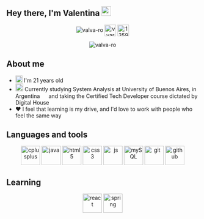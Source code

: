 ## Hey there, I'm Valentina <img src="https://media.giphy.com/media/hvRJCLFzcasrR4ia7z/giphy.gif" width="25px">

<p align="center">  
  <img src="https://komarev.com/ghpvc/?username=valva-ro" alt="valva-ro" />
  <a href="https://linkedin.com/in/vvarela-rodriguez" target="blank"><img align="center" src="https://cdn.jsdelivr.net/npm/simple-icons@3.0.1/icons/linkedin.svg" alt="vvarela-rodriguez" height="30" width="30" /></a>
  <a href="https://stackoverflow.com/users/13591754" target="blank"><img align="center" src="https://cdn.jsdelivr.net/npm/simple-icons@3.0.1/icons/stackoverflow.svg" alt="13591754" height="30" width="30" /></a>
</p>

<p align="center"> 
  <img src="https://github-readme-stats.vercel.app/api?username=valva-ro&show_icons=true" alt="valva-ro" />
</p>

## About me
  - <img src="https://image.flaticon.com/icons/svg/2983/2983719.svg" widht = "15" height="18"> I'm 21 years old
  - <img src="https://image.flaticon.com/icons/svg/1656/1656768.svg" widht="20" height="20"> Currently studying System Analysis at University of Buenos Aires, in Argentina <img src="https://image.flaticon.com/icons/svg/321/321211.svg" width="15" height="15"/> and taking the Certified Tech Developer course dictated by Digital House
  - ❤️ I feel that learning is my drive, and I'd love to work with people who feel the same way

## Languages and tools

<p align="center">
  <img src="https://img.shields.io/badge/C%2B%2B-00599C?style=for-the-badge&logo=c%2B%2B&logoColor=white" alt="cplusplus" height="50"/> 
  <img src="https://img.shields.io/badge/Java-ED8B00?style=for-the-badge&logo=java&logoColor=white" alt="java" height="50"/>
  <img src="https://img.shields.io/badge/HTML5-E34F26?style=for-the-badge&logo=html5&logoColor=white" alt="html5" height="50"/> 
  <img src="https://img.shields.io/badge/CSS3-1572B6?style=for-the-badge&logo=css3&logoColor=white" alt="css3" height="50"/> 
  <img src="https://img.shields.io/badge/JavaScript-F7DF1E?style=for-the-badge&logo=javascript&logoColor=black" alt="js" height="50"/> 
  <img src="https://img.shields.io/badge/MySQL-00000F?style=for-the-badge&logo=mysql&logoColor=white" alt="mySQL" height="50"/> 
  <img src="https://img.shields.io/badge/Git-F05032?style=for-the-badge&logo=git&logoColor=white" alt="git" height="50"/>
  <img src="https://img.shields.io/badge/GitHub-100000?style=for-the-badge&logo=github&logoColor=white" alt="github" height="50"/>
</p>

## Learning
<p align="center">
  <img src="https://img.shields.io/badge/React-23BAE0?style=for-the-badge&logo=react&logoColor=white" alt="react" height="50"/>
  <img src="https://img.shields.io/badge/spring-64B742?style=for-the-badge&logo=spring&logoColor=white" alt="spring" height="50"/>
</p>
